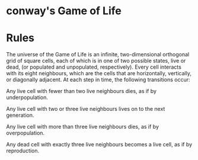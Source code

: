 # conway's Game of Life
# Rules
The universe of the Game of Life is an infinite, two-dimensional orthogonal grid of square cells, each of which is in one of two possible states, live or dead, (or populated and unpopulated, respectively). Every cell interacts with its eight neighbours, which are the cells that are horizontally, vertically, or diagonally adjacent. At each step in time, the following transitions occur:

Any live cell with fewer than two live neighbours dies, as if by underpopulation.

Any live cell with two or three live neighbours lives on to the next generation.

Any live cell with more than three live neighbours dies, as if by overpopulation.

Any dead cell with exactly three live neighbours becomes a live cell, as if by reproduction.
